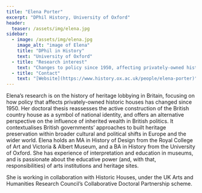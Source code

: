 ```yaml
---
title: "Elena Porter"
excerpt: "DPhil History, University of Oxford"
header:
  teaser: /assets/img/elena.jpg
sidebar:
  - image: /assets/img/elena.jpg
    image_alt: "image of Elena"
    title: "DPhil in History"
    text: "University of Oxford"
  - title: "Research interest"
    text: "Changes to policy since 1950, affecting privately-owned historic houses in Britain"
  - title: "Contact"
    text: "[Website](https://www.history.ox.ac.uk/people/elena-porter)"
---
```


Elena’s research is on the history of heritage lobbying in Britain, focusing on how policy that affects privately-owned historic houses has changed since 1950. Her doctoral thesis reassesses the active construction of the British country house as a symbol of national identity, and offers an alternative perspective on the influence of inherited wealth in British politics. It contextualises British governments’ approaches to built heritage preservation within broader cultural and political shifts in Europe and the wider world. Elena holds an MA in History of Design from the Royal College of Art and Victoria & Albert Museum, and a BA in History from the University of Oxford. She has experience of interpretation and education in museums, and is passionate about the educative power (and, with that, responsibilities) of arts institutions and heritage sites.

She is working in collaboration with Historic Houses, under the UK Arts and Humanities Research Council’s Collaborative Doctoral Partnership scheme.

